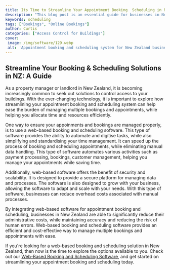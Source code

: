 ```yaml
---
title: Its Time to Streamline Your Appointment Booking  Scheduling in NZ A Guide to the System
description: "This blog post is an essential guide for businesses in New Zealand looking to streamline their appointment booking and scheduling processes Learn what systems are available and how they can save time and resources"
keywords: scheduling
tags: ["Bookings", "Online Bookings"]
author: Curtis
categories: ["Access Control for Buildings"]
cover: 
 image: /img/software/129.webp
 alt: 'Appointment booking and scheduling system for New Zealand businesses'
---
```

## Streamline Your Booking & Scheduling Solutions in NZ: A Guide 

As a property manager or landlord in New Zealand, it is becoming increasingly common to seek out solutions to control access to your buildings. With the ever-changing technology, it is important to explore how streamlining your appointment booking and scheduling system can help ease the burden of managing multiple bookings and appointments, while helping you allocate time and resources efficiently.

One way to ensure your appoinments and bookings are managed properly, is to use a web-based booking and scheduling software. This type of software provides the ability to automate and digitise tasks, while also simplifying and standardising your time management. It can speed up the process of booking and scheduling appointments, while eliminating manual data handling. This type of software automates various activities such as payment processing, bookings, customer management, helping you manage your appointments while saving time.

Additionally, web-based software offers the benefit of security and scalability. It is designed to provide a secure platform for managing data and processes. The software is also designed to grow with your business, allowing the software to adapt and scale with your needs. With this type of software, businesses can reduce overhead costs associated with manual processes. 

By integrating web-based software for appointment booking and scheduling, businesses in New Zealand are able to significantly reduce their administrative costs, while maintaining accuracy and reducing the risk of human errors. Web-based booking and scheduling software provides an efficient and cost-effective way to manage multiple bookings and appointments with ease. 

If you're looking for a web-based booking and scheduling solution in New Zealand, then now is the time to explore the options available to you. Check out our [Web-Based Booking and Scheduling Software](/bookings), and get started on streamlining your appointment booking and scheduling today.
